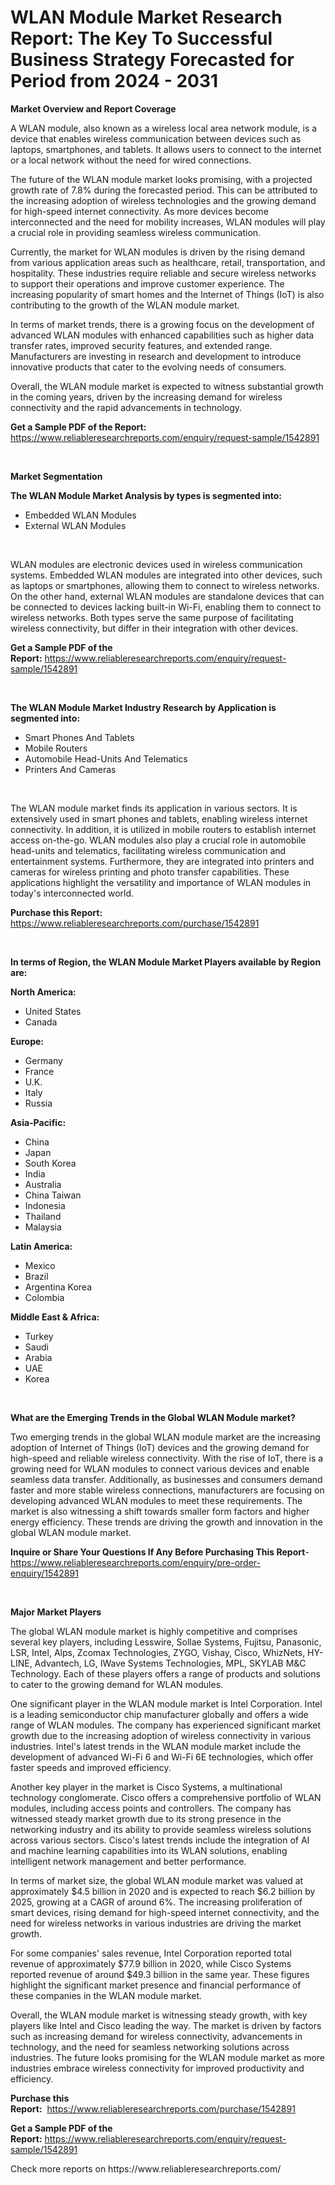 <p><h1>WLAN Module Market Research Report: The Key To Successful Business Strategy Forecasted for Period from 2024 - 2031</h1></p><p><strong>Market Overview and Report Coverage</strong></p>
<p><p>A WLAN module, also known as a wireless local area network module, is a device that enables wireless communication between devices such as laptops, smartphones, and tablets. It allows users to connect to the internet or a local network without the need for wired connections.</p><p>The future of the WLAN module market looks promising, with a projected growth rate of 7.8% during the forecasted period. This can be attributed to the increasing adoption of wireless technologies and the growing demand for high-speed internet connectivity. As more devices become interconnected and the need for mobility increases, WLAN modules will play a crucial role in providing seamless wireless communication.</p><p>Currently, the market for WLAN modules is driven by the rising demand from various application areas such as healthcare, retail, transportation, and hospitality. These industries require reliable and secure wireless networks to support their operations and improve customer experience. The increasing popularity of smart homes and the Internet of Things (IoT) is also contributing to the growth of the WLAN module market.</p><p>In terms of market trends, there is a growing focus on the development of advanced WLAN modules with enhanced capabilities such as higher data transfer rates, improved security features, and extended range. Manufacturers are investing in research and development to introduce innovative products that cater to the evolving needs of consumers.</p><p>Overall, the WLAN module market is expected to witness substantial growth in the coming years, driven by the increasing demand for wireless connectivity and the rapid advancements in technology.</p></p>
<p><strong>Get a Sample PDF of the Report:</strong> <a href="https://www.reliableresearchreports.com/enquiry/request-sample/1542891">https://www.reliableresearchreports.com/enquiry/request-sample/1542891</a></p>
<p>&nbsp;</p>
<p><strong>Market Segmentation</strong></p>
<p><strong>The WLAN Module Market Analysis by types is segmented into:</strong></p>
<p><ul><li>Embedded WLAN Modules</li><li>External WLAN Modules</li></ul></p>
<p>&nbsp;</p>
<p><p>WLAN modules are electronic devices used in wireless communication systems. Embedded WLAN modules are integrated into other devices, such as laptops or smartphones, allowing them to connect to wireless networks. On the other hand, external WLAN modules are standalone devices that can be connected to devices lacking built-in Wi-Fi, enabling them to connect to wireless networks. Both types serve the same purpose of facilitating wireless connectivity, but differ in their integration with other devices.</p></p>
<p><strong>Get a Sample PDF of the Report:</strong>&nbsp;<a href="https://www.reliableresearchreports.com/enquiry/request-sample/1542891">https://www.reliableresearchreports.com/enquiry/request-sample/1542891</a></p>
<p>&nbsp;</p>
<p><strong>The WLAN Module Market Industry Research by Application is segmented into:</strong></p>
<p><ul><li>Smart Phones And Tablets</li><li>Mobile Routers</li><li>Automobile Head-Units And Telematics</li><li>Printers And Cameras</li></ul></p>
<p>&nbsp;</p>
<p><p>The WLAN module market finds its application in various sectors. It is extensively used in smart phones and tablets, enabling wireless internet connectivity. In addition, it is utilized in mobile routers to establish internet access on-the-go. WLAN modules also play a crucial role in automobile head-units and telematics, facilitating wireless communication and entertainment systems. Furthermore, they are integrated into printers and cameras for wireless printing and photo transfer capabilities. These applications highlight the versatility and importance of WLAN modules in today's interconnected world.</p></p>
<p><strong>Purchase this Report:</strong>&nbsp; <a href="https://www.reliableresearchreports.com/purchase/1542891">https://www.reliableresearchreports.com/purchase/1542891</a></p>
<p>&nbsp;</p>
<p><strong>In terms of Region, the WLAN Module Market Players available by Region are:</strong></p>
<p>
    <p> <strong> North America: </strong>
        <ul>
            <li>United States</li>
            <li>Canada</li>
        </ul>
        </p> 
    <p> <strong> Europe: </strong>
        <ul>
            <li>Germany</li>
            <li>France</li>
            <li>U.K.</li>
            <li>Italy</li>
            <li>Russia</li>
        </ul>
        </p> 
    <p> <strong> Asia-Pacific: </strong>
        <ul>
            <li>China</li>
            <li>Japan</li>
            <li>South Korea</li>
            <li>India</li>
            <li>Australia</li>
            <li>China Taiwan</li>
            <li>Indonesia</li>
            <li>Thailand</li>
            <li>Malaysia</li>
        </ul>
        </p> 
    <p> <strong> Latin America: </strong>
        <ul>
            <li>Mexico</li>
            <li>Brazil</li>
            <li>Argentina Korea</li>
            <li>Colombia</li>
        </ul>
        </p> 
    <p> <strong> Middle East & Africa: </strong>
        <ul>
            <li>Turkey</li>
            <li>Saudi</li>
            <li>Arabia</li>
            <li>UAE</li>
            <li>Korea</li>
        </ul>
    </p>
    </p>
<p>&nbsp;</p>
<p><strong>What are the Emerging Trends in the Global WLAN Module market?</strong></p>
<p><p>Two emerging trends in the global WLAN module market are the increasing adoption of Internet of Things (IoT) devices and the growing demand for high-speed and reliable wireless connectivity. With the rise of IoT, there is a growing need for WLAN modules to connect various devices and enable seamless data transfer. Additionally, as businesses and consumers demand faster and more stable wireless connections, manufacturers are focusing on developing advanced WLAN modules to meet these requirements. The market is also witnessing a shift towards smaller form factors and higher energy efficiency. These trends are driving the growth and innovation in the global WLAN module market.</p></p>
<p><strong>Inquire or Share Your Questions If Any Before Purchasing This Report</strong>- <a href="https://www.reliableresearchreports.com/enquiry/pre-order-enquiry/1542891">https://www.reliableresearchreports.com/enquiry/pre-order-enquiry/1542891</a></p>
<p>&nbsp;</p>
<p><strong>Major Market Players</strong></p>
<p><p>The global WLAN module market is highly competitive and comprises several key players, including Lesswire, Sollae Systems, Fujitsu, Panasonic, LSR, Intel, Alps, Zcomax Technologies, ZYGO, Vishay, Cisco, WhizNets, HY-LINE, Advantech, LG, IWave Systems Technologies, MPL, SKYLAB M&C Technology. Each of these players offers a range of products and solutions to cater to the growing demand for WLAN modules.</p><p>One significant player in the WLAN module market is Intel Corporation. Intel is a leading semiconductor chip manufacturer globally and offers a wide range of WLAN modules. The company has experienced significant market growth due to the increasing adoption of wireless connectivity in various industries. Intel's latest trends in the WLAN module market include the development of advanced Wi-Fi 6 and Wi-Fi 6E technologies, which offer faster speeds and improved efficiency.</p><p>Another key player in the market is Cisco Systems, a multinational technology conglomerate. Cisco offers a comprehensive portfolio of WLAN modules, including access points and controllers. The company has witnessed steady market growth due to its strong presence in the networking industry and its ability to provide seamless wireless solutions across various sectors. Cisco's latest trends include the integration of AI and machine learning capabilities into its WLAN solutions, enabling intelligent network management and better performance.</p><p>In terms of market size, the global WLAN module market was valued at approximately $4.5 billion in 2020 and is expected to reach $6.2 billion by 2025, growing at a CAGR of around 6%. The increasing proliferation of smart devices, rising demand for high-speed internet connectivity, and the need for wireless networks in various industries are driving the market growth.</p><p>For some companies' sales revenue, Intel Corporation reported total revenue of approximately $77.9 billion in 2020, while Cisco Systems reported revenue of around $49.3 billion in the same year. These figures highlight the significant market presence and financial performance of these companies in the WLAN module market.</p><p>Overall, the WLAN module market is witnessing steady growth, with key players like Intel and Cisco leading the way. The market is driven by factors such as increasing demand for wireless connectivity, advancements in technology, and the need for seamless networking solutions across industries. The future looks promising for the WLAN module market as more industries embrace wireless connectivity for improved productivity and efficiency.</p></p>
<p><strong>Purchase this Report:</strong>&nbsp;&nbsp;<a href="https://www.reliableresearchreports.com/purchase/1542891">https://www.reliableresearchreports.com/purchase/1542891</a></p>
<p></p>
<p><strong>Get a Sample PDF of the Report:</strong>&nbsp;<a href="https://www.reliableresearchreports.com/enquiry/request-sample/1542891">https://www.reliableresearchreports.com/enquiry/request-sample/1542891</a></p>
<p>Check more reports on https://www.reliableresearchreports.com/</p>